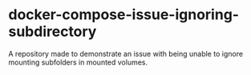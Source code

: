 # docker-compose-issue-ignoring-subdirectory
A repository made to demonstrate an issue with being unable to ignore mounting subfolders in mounted volumes.
